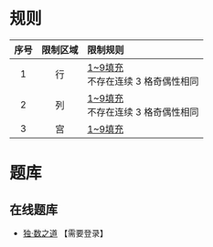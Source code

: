 # 规则
| 序号 | 限制区域 | 限制规则 |
| :---: | :---: | :--- |
| 1 | 行 | [1~9填充]<br/>不存在连续 3 格奇偶性相同 |
| 2 | 列 | [1~9填充]<br/>不存在连续 3 格奇偶性相同 |
| 3 | 宫 | [1~9填充] |

# 题库

## 在线题库
- [独·数之道](http://www.sudokufans.org.cn/lx/game.index.php?type=noe) 【需要登录】

[1~9填充]: ../../../../rules.md#1to9填充